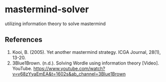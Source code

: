 # mastermind-solver
utilizing information theory to solve mastermind

## References
1. Kooi, B. (2005). Yet another mastermind strategy. ICGA Journal, 28(1), 13-20.
2. 3Blue1Brown. (n.d.). Solving Wordle using information theory [Video]. YouTube. https://www.youtube.com/watch?v=v68zYyaEmEA&t=1602s&ab_channel=3Blue1Brown
